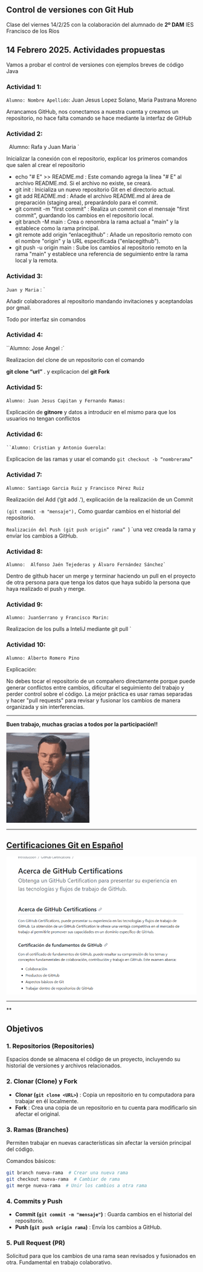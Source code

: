 ## Control de versiones con Git Hub

Clase del viernes 14/2/25 con la colaboración del alumnado de **2º DAM** IES Francisco de los Ríos

## 14 Febrero 2025. Actividades propuestas

Vamos a probar el control de versiones con ejemplos breves de código Java

### Actividad 1:

`Alumno: Nombre Apellido`: Juan Jesus Lopez Solano, Maria Pastrana Moreno

Arrancamos GitHub, nos conectamos a nuestra cuenta y creamos un repositorio, no hace falta comando se hace mediante la interfaz de GitHub

### Actividad 2:

` `Alumno: Rafa y Juan Maria `

Inicializar la conexión con el repositorio, explicar los primeros comandos que salen al crear el repositorio

* echo "# E" >> README.md : Este comando agrega la línea "# E" al archivo README.md. Si el archivo no existe, se creará.
* git init : Inicializa un nuevo repositorio Git en el directorio actual.
* git add README.md : Añade el archivo README.md al área de preparación (staging area), preparándolo para el commit.
* git commit -m "first commit" : Realiza un commit con el mensaje "first commit", guardando los cambios en el repositorio local.
* git branch -M main : Crea o renombra la rama actual a "main" y la establece como la rama principal.
* git remote add origin “enlacegithub” : Añade un repositorio remoto con el nombre "origin" y la URL especificada ("enlacegithub").
* git push -u origin main : Sube los cambios al repositorio remoto en la rama "main" y establece una referencia de seguimiento entre la rama local y la remota.

### Actividad 3:

`Juan y Maria` : `

Añadir colaboradores al repositorio mandando invitaciones y aceptandolas por gmail. 

Todo por interfaz sin comandos

### Actividad 4:

``Alumno: Jose Angel :`

 Realizacion del clone de un repositorio con el comando

**git clone “url”** . y explicacion del **git Fork**

### Actividad 5:

`Alumno: Juan Jesus Capitan y Fernando Ramas:`

Explicación de **gitnore** y datos a introducir en el mismo para que los usuarios no tengan conflictos

### Actividad 6:

` ``Alumno: Cristian y Antonio Guerola:  `

Explicacion de las ramas y usar el comando `git checkout -b “nombrerama”`

### Actividad 7:

```
Alumno: Santiago Garcia Ruiz y Francisco Pérez Ruiz
```

Realización del Add (‘git add .’),  explicación de la realización de un Commit 

`(git commit -m "mensaje"),` Como guardar cambios en el historial del repositorio. 

`Realización del Push (git push origin” rama” `) `una vez creada la rama y envíar los cambios a GitHub.


### Actividad 8:

```
Alumno:  Alfonso Jaén Tejederas y Álvaro Fernández Sánchez`
```

Dentro de github hacer un merge y terminar haciendo un pull en el proyecto de otra persona para que tenga los datos que haya subido la persona que haya realizado el push y merge.

### Actividad 9:

```
Alumno: JuanSerrano y Francisco Marin:
```

Realizacion de los pulls a InteliJ mediante git pull `

### Actividad 10:

```
Alumno: Alberto Romero Pino
```

Explicación:

No debes tocar el repositorio de un compañero directamente porque puede generar conflictos entre cambios, dificultar el seguimiento del trabajo y perder control sobre el código. La mejor práctica es usar ramas separadas y hacer "pull requests" para revisar y fusionar los cambios de manera organizada y sin interferencias.

---

**Buen trabajo, muchas gracias a todos por la participación!!**

![1739468302112](image/readme/1739468302112.png)

---

## [Certificaciones Git en Español](https://docs.github.com/es/get-started/showcase-your-expertise-with-github-certifications/about-github-certifications)

![1739468255628](image/readme/1739468255628.png)


---



**

## Objetivos

### **1. Repositorios (Repositories)**

Espacios donde se almacena el código de un proyecto, incluyendo su historial de versiones y archivos relacionados.

### **2. Clonar (Clone) y Fork**

* **Clonar (`git clone <URL>`)** : Copia un repositorio en tu computadora para trabajar en él localmente.
* **Fork** : Crea una copia de un repositorio en tu cuenta para modificarlo sin afectar el original.

### **3. Ramas (Branches)**

Permiten trabajar en nuevas características sin afectar la versión principal del código.

Comandos básicos:

```bash
git branch nueva-rama  # Crear una nueva rama
git checkout nueva-rama  # Cambiar de rama
git merge nueva-rama  # Unir los cambios a otra rama
```

### **4. Commits y Push**

* **Commit (`git commit -m "mensaje"`)** : Guarda cambios en el historial del repositorio.
* **Push (`git push origin rama`)** : Envía los cambios a GitHub.

### **5. Pull Request (PR)**

Solicitud para que los cambios de una rama sean revisados y fusionados en otra. Fundamental en trabajo colaborativo.
